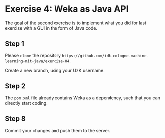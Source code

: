 # Exercise 4: Weka as Java API


The goal of the second exercise is to implement what you did for last exercise with a GUI in the form of Java code.

## Step 1
Please `clone` the repository `https://github.com/idh-cologne-machine-learning-mit-java/exercise-04`.

Create a new branch, using your UzK username.

## Step 2
The `pom.xml` file already contains Weka as a dependency, such that you can directly start coding. 


## Step 8
Commit your changes and push them to the server.